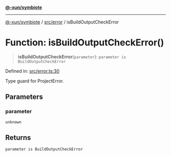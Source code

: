 [**@-xun/symbiote**](../../../README.md)

***

[@-xun/symbiote](../../../README.md) / [src/error](../README.md) / isBuildOutputCheckError

# Function: isBuildOutputCheckError()

> **isBuildOutputCheckError**(`parameter`): `parameter is BuildOutputCheckError`

Defined in: [src/error.ts:30](https://github.com/Xunnamius/symbiote/blob/d7d2a1c9c8d2f62647f000f449c77b564ff77421/src/error.ts#L30)

Type guard for ProjectError.

## Parameters

### parameter

`unknown`

## Returns

`parameter is BuildOutputCheckError`
